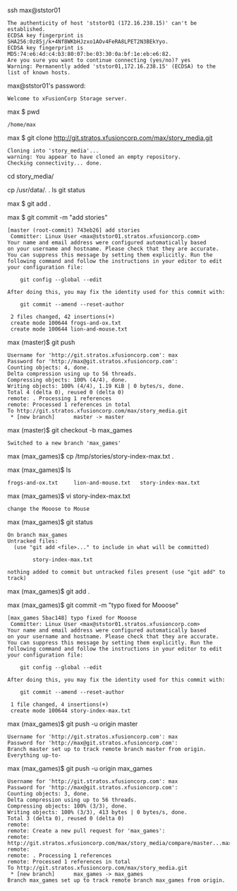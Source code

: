 ssh max@ststor01
```
The authenticity of host 'ststor01 (172.16.238.15)' can't be established.
ECDSA key fingerprint is SHA256:0z85j/k+4Nf8WKbHJzxo1AOv4FeRA8LPET2N3BEkYyo.
ECDSA key fingerprint is MD5:74:e6:4d:c4:b3:80:07:be:03:30:0a:bf:1e:eb:e6:82.
Are you sure you want to continue connecting (yes/no)? yes
Warning: Permanently added 'ststor01,172.16.238.15' (ECDSA) to the list of known hosts.
```
max@ststor01's password: 
```
Welcome to xFusionCorp Storage server.
```
max $ pwd
```
/home/max
```
max $ git clone http://git.stratos.xfusioncorp.com/max/story_media.git
```
Cloning into 'story_media'...
warning: You appear to have cloned an empty repository.
Checking connectivity... done.
```

cd story_media/

cp /usr/data/*.* .
ls
git status




max $  git add .

max $ git commit -m "add stories"
```
[master (root-commit) 743eb26] add stories
 Committer: Linux User <max@ststor01.stratos.xfusioncorp.com>
Your name and email address were configured automatically based
on your username and hostname. Please check that they are accurate.
You can suppress this message by setting them explicitly. Run the
following command and follow the instructions in your editor to edit
your configuration file:

    git config --global --edit

After doing this, you may fix the identity used for this commit with:

    git commit --amend --reset-author

 2 files changed, 42 insertions(+)
 create mode 100644 frogs-and-ox.txt
 create mode 100644 lion-and-mouse.txt
```
max (master)$ git push
```
Username for 'http://git.stratos.xfusioncorp.com': max
Password for 'http://max@git.stratos.xfusioncorp.com': 
Counting objects: 4, done.
Delta compression using up to 56 threads.
Compressing objects: 100% (4/4), done.
Writing objects: 100% (4/4), 1.19 KiB | 0 bytes/s, done.
Total 4 (delta 0), reused 0 (delta 0)
remote: . Processing 1 references
remote: Processed 1 references in total
To http://git.stratos.xfusioncorp.com/max/story_media.git
 * [new branch]      master -> master
```

max (master)$ git checkout -b max_games
```
Switched to a new branch 'max_games'
```

max (max_games)$ cp /tmp/stories/story-index-max.txt .

max (max_games)$ ls
```
frogs-and-ox.txt     lion-and-mouse.txt   story-index-max.txt
```


max (max_games)$ vi story-index-max.txt

```
change the Mooose to Mouse
```
max (max_games)$ git status

```
On branch max_games
Untracked files:
  (use "git add <file>..." to include in what will be committed)

        story-index-max.txt

nothing added to commit but untracked files present (use "git add" to track)
```
max (max_games)$ git add .

max (max_games)$ git commit -m "typo fixed for Mooose"
```
[max_games 5bac148] typo fixed for Mooose
 Committer: Linux User <max@ststor01.stratos.xfusioncorp.com>
Your name and email address were configured automatically based
on your username and hostname. Please check that they are accurate.
You can suppress this message by setting them explicitly. Run the
following command and follow the instructions in your editor to edit
your configuration file:

    git config --global --edit

After doing this, you may fix the identity used for this commit with:

    git commit --amend --reset-author

 1 file changed, 4 insertions(+)
 create mode 100644 story-index-max.txt
```
max (max_games)$ git push -u origin master
```
Username for 'http://git.stratos.xfusioncorp.com': max
Password for 'http://max@git.stratos.xfusioncorp.com': 
Branch master set up to track remote branch master from origin.
Everything up-to-
```
max (max_games)$ git push -u origin max_games
```
Username for 'http://git.stratos.xfusioncorp.com': max
Password for 'http://max@git.stratos.xfusioncorp.com': 
Counting objects: 3, done.
Delta compression using up to 56 threads.
Compressing objects: 100% (3/3), done.
Writing objects: 100% (3/3), 413 bytes | 0 bytes/s, done.
Total 3 (delta 0), reused 0 (delta 0)
remote: 
remote: Create a new pull request for 'max_games':
remote:   http://git.stratos.xfusioncorp.com/max/story_media/compare/master...max_games
remote: 
remote: . Processing 1 references
remote: Processed 1 references in total
To http://git.stratos.xfusioncorp.com/max/story_media.git
 * [new branch]      max_games -> max_games
Branch max_games set up to track remote branch max_games from origin.
```